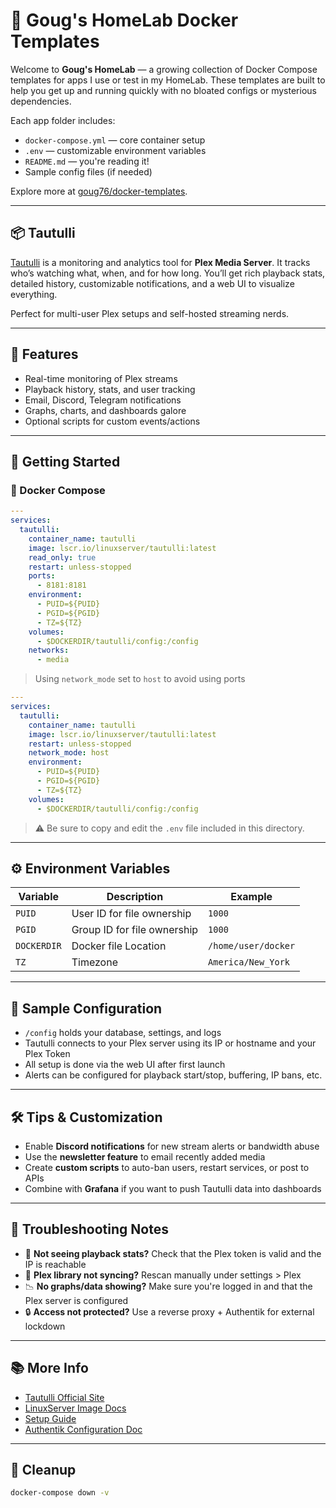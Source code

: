 # 🏡 Goug's HomeLab Docker Templates

Welcome to **Goug's HomeLab** — a growing collection of Docker Compose templates for apps I use or test in my HomeLab. These templates are built to help you get up and running quickly with no bloated configs or mysterious dependencies.

Each app folder includes:

* `docker-compose.yml` — core container setup
* `.env` — customizable environment variables
* `README.md` — you're reading it!
* Sample config files (if needed)

Explore more at [goug76/docker-templates](https://github.com/goug76/docker-templates).

---

## 📦 Tautulli

[Tautulli](https://tautulli.com/) is a monitoring and analytics tool for **Plex Media Server**. It tracks who’s watching what, when, and for how long. You’ll get rich playback stats, detailed history, customizable notifications, and a web UI to visualize everything.

Perfect for multi-user Plex setups and self-hosted streaming nerds.

---

## 🧰 Features

* Real-time monitoring of Plex streams
* Playback history, stats, and user tracking
* Email, Discord, Telegram notifications
* Graphs, charts, and dashboards galore
* Optional scripts for custom events/actions

---

## 🚀 Getting Started

### 🐳 Docker Compose

```yaml
---
services:
  tautulli:
    container_name: tautulli
    image: lscr.io/linuxserver/tautulli:latest
    read_only: true
    restart: unless-stopped
    ports:
      - 8181:8181
    environment:
      - PUID=${PUID}
      - PGID=${PGID}
      - TZ=${TZ}
    volumes:
      - $DOCKERDIR/tautulli/config:/config
    networks:
      - media
```

> Using `network_mode` set to `host` to avoid using ports

```yaml
---
services:
  tautulli:
    container_name: tautulli
    image: lscr.io/linuxserver/tautulli:latest
    restart: unless-stopped
    network_mode: host
    environment:
      - PUID=${PUID}
      - PGID=${PGID}
      - TZ=${TZ}
    volumes:
      - $DOCKERDIR/tautulli/config:/config
```

> ⚠️ Be sure to copy and edit the `.env` file included in this directory.

---

## ⚙️ Environment Variables

| Variable | Description | Example |
|----|----|----|
| `PUID` | User ID for file ownership | `1000` |
| `PGID` | Group ID for file ownership | `1000` |
| `DOCKERDIR` | Docker file Location | `/home/user/docker` |
| `TZ` | Timezone | `America/New_York` |

---

## 🧪 Sample Configuration

* `/config` holds your database, settings, and logs
* Tautulli connects to your Plex server using its IP or hostname and your Plex Token
* All setup is done via the web UI after first launch
* Alerts can be configured for playback start/stop, buffering, IP bans, etc.

---

## 🛠️ Tips & Customization

* Enable **Discord notifications** for new stream alerts or bandwidth abuse
* Use the **newsletter feature** to email recently added media
* Create **custom scripts** to auto-ban users, restart services, or post to APIs
* Combine with **Grafana** if you want to push Tautulli data into dashboards

---

## 🧯 Troubleshooting Notes

* 🚫 **Not seeing playback stats?** Check that the Plex token is valid and the IP is reachable
* 🔄 **Plex library not syncing?** Rescan manually under settings > Plex
* 📉 **No graphs/data showing?** Make sure you're logged in and that the Plex server is configured
* 🔒 **Access not protected?** Use a reverse proxy + Authentik for external lockdown

---

## 📚 More Info

* [Tautulli Official Site](https://tautulli.com/)
* [LinuxServer Image Docs](https://docs.linuxserver.io/images/docker-tautulli)
* [Setup Guide](https://github.com/Tautulli/Tautulli/wiki)
* [Authentik Configuration Doc](https://docs.goauthentik.io/integrations/services/tautulli/)

---

## 🧼 Cleanup

```bash
docker-compose down -v
```
